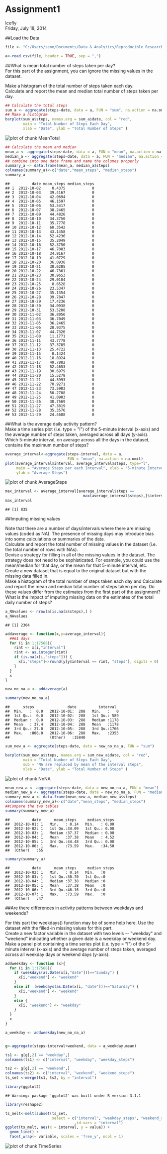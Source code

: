 # Assignment1
Icefly  
Friday, July 18, 2014  

##Load the Data


```r
file <- "C:/Users/seom/Documents/Data & Analytics/Reproducible Research/Project 1/activity.csv"

a<-read.csv(file, header = TRUE, sep = ",")
```

##What is mean total number of steps taken per day?  
For this part of the assignment, you can ignore the missing values in the dataset.


Make a histogram of the total number of steps taken each day.  
Calculate and report the mean and median total number of steps taken per day.  


```r
## Calculate the total steps
sum_a <- aggregate(steps~date, data = a, FUN = "sum", na.action = na.omit)
## Make a histogram
barplot(sum_a$steps, names.arg = sum_a$date, col = "red", 
        main = "Total Number of Steps Each Day", 
        xlab = "Date", ylab = "Total Number of Steps" )
```

![plot of chunk MeanTotal](./PA1_template_files/figure-html/MeanTotal.png) 

```r
## Calculate the mean and median
mean_a <- aggregate(steps~date, data = a, FUN = "mean", na.action = na.omit)
median_a <- aggregate(steps~date, data = a, FUN = "median", na.action = na.omit)
## combine into one data frame and name the columes properly
summary_a <- data.frame(mean_a, median_a$steps)
colnames(summary_a)<-c("date","mean_steps", "median_steps")
summary_a
```

```
##          date mean_steps median_steps
## 1  2012-10-02     0.4375            0
## 2  2012-10-03    39.4167            0
## 3  2012-10-04    42.0694            0
## 4  2012-10-05    46.1597            0
## 5  2012-10-06    53.5417            0
## 6  2012-10-07    38.2465            0
## 7  2012-10-09    44.4826            0
## 8  2012-10-10    34.3750            0
## 9  2012-10-11    35.7778            0
## 10 2012-10-12    60.3542            0
## 11 2012-10-13    43.1458            0
## 12 2012-10-14    52.4236            0
## 13 2012-10-15    35.2049            0
## 14 2012-10-16    52.3750            0
## 15 2012-10-17    46.7083            0
## 16 2012-10-18    34.9167            0
## 17 2012-10-19    41.0729            0
## 18 2012-10-20    36.0938            0
## 19 2012-10-21    30.6285            0
## 20 2012-10-22    46.7361            0
## 21 2012-10-23    30.9653            0
## 22 2012-10-24    29.0104            0
## 23 2012-10-25     8.6528            0
## 24 2012-10-26    23.5347            0
## 25 2012-10-27    35.1354            0
## 26 2012-10-28    39.7847            0
## 27 2012-10-29    17.4236            0
## 28 2012-10-30    34.0938            0
## 29 2012-10-31    53.5208            0
## 30 2012-11-02    36.8056            0
## 31 2012-11-03    36.7049            0
## 32 2012-11-05    36.2465            0
## 33 2012-11-06    28.9375            0
## 34 2012-11-07    44.7326            0
## 35 2012-11-08    11.1771            0
## 36 2012-11-11    43.7778            0
## 37 2012-11-12    37.3785            0
## 38 2012-11-13    25.4722            0
## 39 2012-11-15     0.1424            0
## 40 2012-11-16    18.8924            0
## 41 2012-11-17    49.7882            0
## 42 2012-11-18    52.4653            0
## 43 2012-11-19    30.6979            0
## 44 2012-11-20    15.5278            0
## 45 2012-11-21    44.3993            0
## 46 2012-11-22    70.9271            0
## 47 2012-11-23    73.5903            0
## 48 2012-11-24    50.2708            0
## 49 2012-11-25    41.0903            0
## 50 2012-11-26    38.7569            0
## 51 2012-11-27    47.3819            0
## 52 2012-11-28    35.3576            0
## 53 2012-11-29    24.4688            0
```

##What is the average daily activity pattern?  
Make a time series plot (i.e. type = "l") of the 5-minute interval (x-axis) and the average number of steps taken, averaged across all days (y-axis).  
Which 5-minute interval, on average across all the days in the dataset, contains the maximum number of steps?  


```r
average_interval<-aggregate(steps~interval, data = a, 
                            FUN = "mean", na.action = na.omit)
plot(average_interval$interval, average_interval$steps, type="l", 
     main = "Average Steps per each Interval", xlab = "5-minute Interval",
     ylab = "Average Steps")
```

![plot of chunk AverageSteps](./PA1_template_files/figure-html/AverageSteps.png) 

```r
max_interval <- average_interval[average_interval$steps == 
                                   max(average_interval$steps),]$interval
max_interval
```

```
## [1] 835
```

##Imputing missing values  

Note that there are a number of days/intervals where there are missing values (coded as NA). The presence of missing days may introduce bias into some calculations or summaries of the data.  
Calculate and report the total number of missing values in the dataset (i.e. the total number of rows with NAs).    
Devise a strategy for filling in all of the missing values in the dataset. The strategy does not need to be sophisticated. For example, you could use the mean/median for that day, or the mean for that 5-minute interval, etc.  
Create a new dataset that is equal to the original dataset but with the missing data filled in.  
Make a histogram of the total number of steps taken each day and Calculate and report the mean and median total number of steps taken per day. Do these values differ from the estimates from the first part of the assignment? What is the impact of imputing missing data on the estimates of the total daily number of steps?  


```r
a_NAvalues <- nrow(a[is.na(a$steps),] )
a_NAvalues
```

```
## [1] 2304
```

```r
addaverage <- function(x,y=average_interval){
  ##61 days
  for (i in 1:17568){
    rint <- x[i,"interval"]
    rint <- as.integer(rint)
    if (is.na(x[i,"steps"])) {
      x[i,"steps"]<-round(y[y$interval == rint, "steps"], digits = 0)
    }
  }
  x
}

new_no_na_a <- addaverage(a)

summary(new_no_na_a)
```

```
##      steps               date          interval   
##  Min.   :  0.0   2012-10-01:  288   Min.   :   0  
##  1st Qu.:  0.0   2012-10-02:  288   1st Qu.: 589  
##  Median :  0.0   2012-10-03:  288   Median :1178  
##  Mean   : 37.4   2012-10-04:  288   Mean   :1178  
##  3rd Qu.: 27.0   2012-10-05:  288   3rd Qu.:1766  
##  Max.   :806.0   2012-10-06:  288   Max.   :2355  
##                  (Other)   :15840
```

```r
sum_new_a <- aggregate(steps~date, data = new_no_na_a, FUN = "sum")

barplot(sum_new_a$steps, names.arg = sum_new_a$date, col = "red", 
        main = "Total Number of Steps Each Day", 
        sub = "NA are replaced by mean of the interval steps",
        xlab = "Date", ylab = "Total Number of Steps" )
```

![plot of chunk NoNA](./PA1_template_files/figure-html/NoNA.png) 

```r
mean_new_a <- aggregate(steps~date, data = new_no_na_a, FUN = "mean") 
median_new_a <- aggregate(steps~date, data = new_no_na_a, FUN = "median")
summary_new_a <- data.frame(mean_new_a, median_new_a$steps)
colnames(summary_new_a)<-c("date","mean_steps", "median_steps")
##Compare the two tables
summary(summary_new_a)
```

```
##          date      mean_steps     median_steps  
##  2012-10-01: 1   Min.   : 0.14   Min.   : 0.00  
##  2012-10-02: 1   1st Qu.:34.09   1st Qu.: 0.00  
##  2012-10-03: 1   Median :37.37   Median : 0.00  
##  2012-10-04: 1   Mean   :37.38   Mean   : 4.52  
##  2012-10-05: 1   3rd Qu.:44.48   3rd Qu.: 0.00  
##  2012-10-06: 1   Max.   :73.59   Max.   :34.50  
##  (Other)   :55
```

```r
summary(summary_a)
```

```
##          date      mean_steps     median_steps
##  2012-10-02: 1   Min.   : 0.14   Min.   :0    
##  2012-10-03: 1   1st Qu.:30.70   1st Qu.:0    
##  2012-10-04: 1   Median :37.38   Median :0    
##  2012-10-05: 1   Mean   :37.38   Mean   :0    
##  2012-10-06: 1   3rd Qu.:46.16   3rd Qu.:0    
##  2012-10-07: 1   Max.   :73.59   Max.   :0    
##  (Other)   :47
```

##Are there differences in activity patterns between weekdays and weekends?  

For this part the weekdays() function may be of some help here. Use the dataset with the filled-in missing values for this part.  
Create a new factor variable in the dataset with two levels -- "weekday" and "weekend" indicating whether a given date is a weekday or weekend day.  
Make a panel plot containing a time series plot (i.e. type = "l") of the 5-minute interval (x-axis) and the average number of steps taken, averaged across all weekday days or weekend days (y-axis).  


```r
addweekday <- function (x){
  for (i in 1:17568){
    if (weekdays(as.Date(x[i,"date"]))=="Sunday") {
      x[i,"weekend"] <- "weekend"
    }
    else if  (weekdays(as.Date(x[i, "date"]))=="Saturday") {
      x[i,"weekend"] <- "weekend"
    }          
    else {
      x[i, "weekend"] <- "weekday"
    }
  }
  x
}

a_weekday <- addweekday(new_no_na_a)


g<-aggregate(steps~interval+weekend, data = a_weekday,mean)

ts1 <- g[g[,2] == "weekday",]
colnames(ts1) <- c("interval", "weekday", "weekday_steps")

ts2 <- g[g[,2] == "weekend",]
colnames(ts2) <- c("interval", "weekend", "weekend_steps")
ts_set <-merge(ts1, ts2, by = "interval")

library(ggplot2)
```

```
## Warning: package 'ggplot2' was built under R version 3.1.1
```

```r
library(reshape2)

ts_melt<-melt(subset(ts_set, 
                     select = c("interval", "weekday_steps", "weekend_steps")),
                               ,id.vars = "interval")
ggplot(ts_melt, aes(x = interval, y = value)) + 
  geom_line() + 
  facet_wrap(~ variable, scales = 'free_y', ncol = 1)
```

![plot of chunk TimeSeries](./PA1_template_files/figure-html/TimeSeries.png) 

